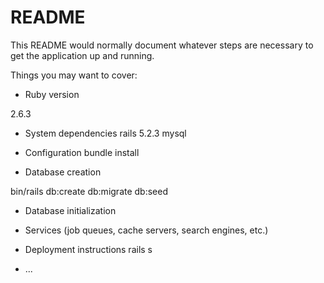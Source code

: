 # README

This README would normally document whatever steps are necessary to get the
application up and running.

Things you may want to cover:

* Ruby version

2.6.3

* System dependencies
rails 5.2.3
mysql

* Configuration
bundle install
* Database creation

bin/rails db:create db:migrate db:seed

* Database initialization


* Services (job queues, cache servers, search engines, etc.)

* Deployment instructions
rails s
* ...
